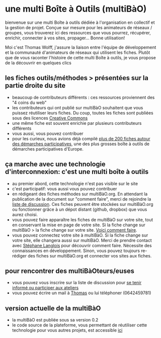 # une multi Boîte à Outils (multiBàO)

bienvenue sur une multi Boîte à outils dédiée à l'organisation en collectif et la gestion de projet. Conçue sur mesure pour les animateurs de réseaux / groupes, vous trouverez ici des ressources que vous pourrez, récupérer, enrichir, connecter à vos sites, propager... Bonne utilisation!

Moi c'est Thomas Wolff, j'assure la liaison entre l'équipe de développement et la communauté d'animateurs de réseaux qui utilisent les fiches. Plutôt que de vous raconter l'histoire de cette multi Boîte à outils, je vous propose de la découvrir en quelques clics 

## les fiches outils/méthodes > présentées sur la partie droite du site
 * beaucoup de contributeurs différents : ces ressources proviennent des "4 coins du web"
 * les contributeurs qui ont publié sur multiBàO souhaitent que vous puissez réutiliser leurs fiches. Du coup, toutes les fiches sont publiées sous des licences [Creative Commons](http://creativecommons.fr/)
 * une même fiche est souvent enrichie par plusieurs contributeurs différents
 * vous aussi, vous pouvez contribuer
 * pour les curieux, nous avions déjà compilé [plus de 200 fiches autour des démarches participatives](https://www.dropbox.com/sh/vryv33xp4bwwhx0/AAAGx_8JJZO_Gtipmg4GMFIKa), une des plus grosses boîte à outils de démarches participatives d'Europe.

## ça marche avec une technologie d'interconnexion: c'est une multi boîte à outils
 * au premier abord, cette technologie n'est pas visible sur le site
 * c'est participatif: vous aussi vous pouvez contribuer
  * en rédigeant des fiches méthodes sur multiBàO.org. En attendant la publication de la document sur "comment faire", merci de rejoindre la [liste de discussion](http://lists.imaginationforpeople.org/cgi-bin/mailman/listinfo/multibao ). Ces fiches peuvent être stockées sur multiBàO.org ou fonctionner grâce à un dépot distant (github, dropbox) que vous aurez choisi. 
  * vous pouvez faire apparaître les fiches de multiBàO sur votre site, tout en conservant la mise en page de votre site. Si la fiche change sur multiBàO > la fiche change sur votre site. [Voici comment faire](https://github.com/scopyleft/multibao/tree/dev/public/integration).
  * vous pouvez connectez votre site à multiBàO. Si la fiche change sur votre site, elle changera aussi sur multiBàO. Merci de prendre contact avec [Stéphane Langlois](mailto:stephane.langlois@scopyleft.fr) pour découvrir comment faire. Nécessite des connaissances en développement. Sinon, vous pouvez toujours re-rédiger des fiches sur multiBàO.org et connecter vos sites aux fiches. 

## pour rencontrer des multiBàOteurs/euses 

* vous pouvez vous inscrire sur la liste de discussion pour [se tenir informé ou participer aux ateliers](http://lists.imaginationforpeople.org/cgi-bin/mailman/listinfo/multibao )
* vous pouvez écrire un mail à [Thomas](mailto:thomas.wolff@cpcoop.fr) ou lui téléphoner (0642459781)

## version actuelle de la multiBàO

* la multiBàO est publiée sous sa version 0.2 
* le code source de la plateforme, vous permettant de réutiliser cette technologie pour vous autres projets, est accessible [ici](https://github.com/scopyleft/multibao/tree/dev)
